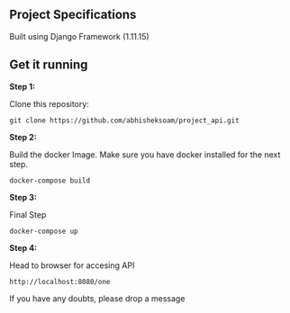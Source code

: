 ## Project Specifications 

Built using Django Framework (1.11.15)

## Get it running

**Step 1:**

Clone this repository:
```terminal
git clone https://github.com/abhisheksoam/project_api.git
```

**Step 2:**

Build the docker Image.
Make sure you have docker installed for the next step. 

```terminal
docker-compose build
```

**Step 3:**

Final Step
```terminal
docker-compose up
```


**Step 4:**

Head to browser for accesing API
```terminal
http://localhost:8080/one
```

If you have any doubts, please drop a message


